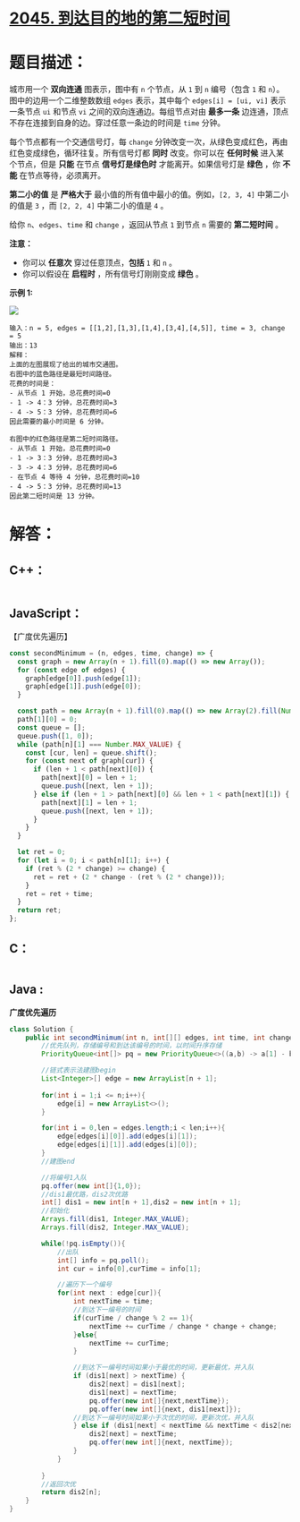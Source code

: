 # [2045. 到达目的地的第二短时间](https://leetcode-cn.com/problems/second-minimum-time-to-reach-destination/)

# 题目描述：

城市用一个 **双向连通** 图表示，图中有 `n` 个节点，从 `1` 到 `n` 编号（包含 `1` 和 `n`）。图中的边用一个二维整数数组 `edges` 表示，其中每个 `edges[i] = [ui, vi]` 表示一条节点 `ui` 和节点 `vi` 之间的双向连通边。每组节点对由 **最多一条** 边连通，顶点不存在连接到自身的边。穿过任意一条边的时间是 `time` 分钟。

每个节点都有一个交通信号灯，每 `change` 分钟改变一次，从绿色变成红色，再由红色变成绿色，循环往复。所有信号灯都 **同时** 改变。你可以在 **任何时候** 进入某个节点，但是 **只能** 在节点 **信号灯是绿色时** 才能离开。如果信号灯是 **绿色** ，你 **不能** 在节点等待，必须离开。

**第二小的值** 是 **严格大于** 最小值的所有值中最小的值。例如，`[2, 3, 4]` 中第二小的值是 `3` ，而 `[2, 2, 4]` 中第二小的值是 `4` 。

给你 `n`、`edges`、`time` 和 `change` ，返回从节点 `1` 到节点 `n` 需要的 **第二短时间** 。

**注意：**

- 你可以 **任意次** 穿过任意顶点，**包括** `1` 和 `n` 。
- 你可以假设在 **启程时** ，所有信号灯刚刚变成 **绿色** 。



**示例 1:**

![](https://assets.leetcode.com/uploads/2021/09/29/e1.png)

```
输入：n = 5, edges = [[1,2],[1,3],[1,4],[3,4],[4,5]], time = 3, change = 5
输出：13
解释：
上面的左图展现了给出的城市交通图。
右图中的蓝色路径是最短时间路径。
花费的时间是：
- 从节点 1 开始，总花费时间=0
- 1 -> 4：3 分钟，总花费时间=3
- 4 -> 5：3 分钟，总花费时间=6
因此需要的最小时间是 6 分钟。

右图中的红色路径是第二短时间路径。
- 从节点 1 开始，总花费时间=0
- 1 -> 3：3 分钟，总花费时间=3
- 3 -> 4：3 分钟，总花费时间=6
- 在节点 4 等待 4 分钟，总花费时间=10
- 4 -> 5：3 分钟，总花费时间=13
因此第二短时间是 13 分钟。
```



# 解答：

## C++：

```cpp

```

## JavaScript：

【广度优先遍历】

```javascript
const secondMinimum = (n, edges, time, change) => {
  const graph = new Array(n + 1).fill(0).map(() => new Array());
  for (const edge of edges) {
    graph[edge[0]].push(edge[1]);
    graph[edge[1]].push(edge[0]);
  }

  const path = new Array(n + 1).fill(0).map(() => new Array(2).fill(Number.MAX_VALUE));
  path[1][0] = 0;
  const queue = [];
  queue.push([1, 0]);
  while (path[n][1] === Number.MAX_VALUE) {
    const [cur, len] = queue.shift();
    for (const next of graph[cur]) {
      if (len + 1 < path[next][0]) {
        path[next][0] = len + 1;
        queue.push([next, len + 1]);
      } else if (len + 1 > path[next][0] && len + 1 < path[next][1]) {
        path[next][1] = len + 1;
        queue.push([next, len + 1]);
      }
    }
  }

  let ret = 0;
  for (let i = 0; i < path[n][1]; i++) {
    if (ret % (2 * change) >= change) {
      ret = ret + (2 * change - (ret % (2 * change)));
    }
    ret = ret + time;
  }
  return ret;
};
```

## C：

```c

```

## Java :
**广度优先遍历**
```java
class Solution {
    public int secondMinimum(int n, int[][] edges, int time, int change) {
        //优先队列，存储编号和到达该编号的时间，以时间升序存储
        PriorityQueue<int[]> pq = new PriorityQueue<>((a,b) -> a[1] - b[1]);

        //链式表示法建图begin
        List<Integer>[] edge = new ArrayList[n + 1];
        
        for(int i = 1;i <= n;i++){
            edge[i] = new ArrayList<>();
        }

        for(int i = 0,len = edges.length;i < len;i++){
            edge[edges[i][0]].add(edges[i][1]);
            edge[edges[i][1]].add(edges[i][0]);
        }
        //建图end

        //将编号1入队
        pq.offer(new int[]{1,0});
        //dis1最优路，dis2次优路
        int[] dis1 = new int[n + 1],dis2 = new int[n + 1];
        //初始化
        Arrays.fill(dis1, Integer.MAX_VALUE);
        Arrays.fill(dis2, Integer.MAX_VALUE);

        while(!pq.isEmpty()){
            //出队
            int[] info = pq.poll();
            int cur = info[0],curTime = info[1];

            //遍历下一个编号
            for(int next : edge[cur]){
                int nextTime = time;
                //到达下一编号的时间
                if(curTime / change % 2 == 1){
                    nextTime += curTime / change * change + change;
                }else{
                    nextTime += curTime;
                }

                //到达下一编号时间如果小于最优的时间，更新最优，并入队
                if (dis1[next] > nextTime) {
                    dis2[next] = dis1[next];
                    dis1[next] = nextTime;
                    pq.offer(new int[]{next,nextTime});
                    pq.offer(new int[]{next, dis1[next]});
                //到达下一编号时间如果小于次优的时间，更新次优，并入队
                } else if (dis1[next] < nextTime && nextTime < dis2[next]) {
                    dis2[next] = nextTime;
                    pq.offer(new int[]{next, nextTime});
                }
            }
            
        }
        //返回次优
        return dis2[n];
    }
}
```

